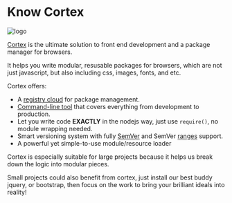 # Know Cortex

![logo](https://raw.githubusercontent.com/cortexjs/the-handbook-of-cortex/master/images/logo+text.png)

[Cortex](http://ctx.io) is the ultimate solution to front end development and a package manager for browsers.

It helps you write modular, resusable packages for browsers, which are not just javascript, but also including css, images, fonts, and etc.

Cortex offers:
* A [registry cloud](http://ctx.io) for package management.
* [Command-line tool](https://github.com/cortexjs/cortex) that covers everything from development to production.
* Let you write code **EXACTLY** in the nodejs way, just use `require()`, no module wrapping needed.
* Smart versioning system with fully [SemVer](http://semver.org) and SemVer [ranges](https://github.com/isaacs/node-semver#ranges) support.
* A powerful yet simple-to-use module/resource loader

Cortex is especially suitable for large projects because it helps us break down the logic into modular pieces.

Small projects could also benefit from cortex, just install our best buddy jquery, or bootstrap, then focus on the work to bring your brilliant ideals into reality!

